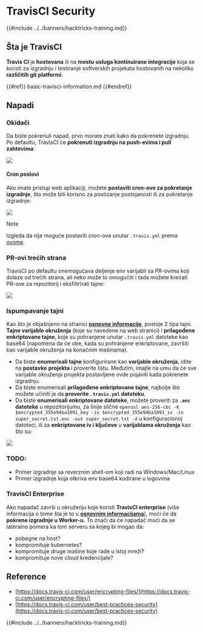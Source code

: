 # TravisCI Security

{{#include ../../banners/hacktricks-training.md}}

## Šta je TravisCI

**Travis CI** je **hostovana** ili na **mestu** **usluga kontinuirane integracije** koja se koristi za izgradnju i testiranje softverskih projekata hostovanih na nekoliko **različitih git platformi**.

{{#ref}}
basic-travisci-information.md
{{#endref}}

## Napadi

### Okidači

Da biste pokrenuli napad, prvo morate znati kako da pokrenete izgradnju. Po defaultu, TravisCI će **pokrenuti izgradnju na push-evima i pull zahtevima**:

![](<../../images/image (145).png>)

#### Cron poslovi

Ako imate pristup web aplikaciji, možete **postaviti cron-ove za pokretanje izgradnje**, što može biti korisno za postizanje postojanosti ili za pokretanje izgradnje:

![](<../../images/image (243).png>)

> [!NOTE]
> Izgleda da nije moguće postaviti cron-ove unutar `.travis.yml` prema [ovome](https://github.com/travis-ci/travis-ci/issues/9162).

### PR-ovi trećih strana

TravisCI po defaultu onemogućava deljenje env varijabli sa PR-ovima koji dolaze od trećih strana, ali neko može to omogućiti i tada možete kreirati PR-ove za repozitorij i eksfiltrirati tajne:

![](<../../images/image (208).png>)

### Ispumpavanje tajni

Kao što je objašnjeno na stranici [**osnovne informacije**](basic-travisci-information.md), postoje 2 tipa tajni. **Tajne varijable okruženja** (koje su navedene na web stranici) i **prilagođene enkriptovane tajne**, koje su pohranjene unutar `.travis.yml` datoteke kao base64 (napomena da će obe, kada su pohranjene enkriptovane, završiti kao varijable okruženja na konačnim mašinama).

- Da biste **enumerisali tajne** konfigurirane kao **varijable okruženja**, idite na **postavke** **projekta** i proverite listu. Međutim, imajte na umu da će sve varijable okruženja projekta postavljene ovde pojaviti kada pokrenete izgradnju.
- Da biste enumerisali **prilagođene enkriptovane tajne**, najbolje što možete učiniti je da **proverite `.travis.yml` datoteku**.
- Da biste **enumerisali enkriptovane datoteke**, možete proveriti za **`.enc` datoteke** u repozitorijumu, za linije slične `openssl aes-256-cbc -K $encrypted_355e94ba1091_key -iv $encrypted_355e94ba1091_iv -in super_secret.txt.enc -out super_secret.txt -d` u konfiguracionoj datoteci, ili za **enkriptovane iv i ključeve** u **varijablama okruženja** kao što su:

![](<../../images/image (81).png>)

### TODO:

- Primer izgradnje sa reverznim shell-om koji radi na Windows/Mac/Linux
- Primer izgradnje koja otkriva env base64 kodirane u logovima

### TravisCI Enterprise

Ako napadač završi u okruženju koje koristi **TravisCI enterprise** (više informacija o tome šta je to u [**osnovnim informacijama**](basic-travisci-information.md#travisci-enterprise)), moći će da **pokrene izgradnje u Worker-u.** To znači da će napadač moći da se lateralno pomera ka tom serveru sa kojeg bi mogao da:

- pobegne na host?
- kompromituje kubernetes?
- kompromituje druge mašine koje rade u istoj mreži?
- kompromituje nove cloud kredencijale?

## Reference

- [https://docs.travis-ci.com/user/encrypting-files/](https://docs.travis-ci.com/user/encrypting-files/)
- [https://docs.travis-ci.com/user/best-practices-security](https://docs.travis-ci.com/user/best-practices-security)

{{#include ../../banners/hacktricks-training.md}}
